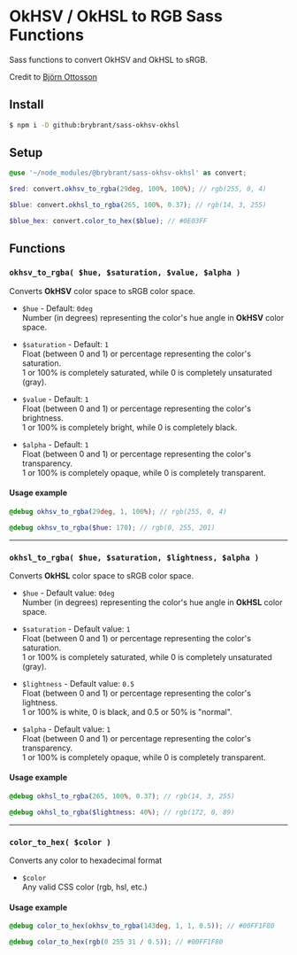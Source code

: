 # OkHSV / OkHSL to RGB Sass Functions

Sass functions to convert OkHSV and OkHSL to sRGB.

Credit to [Björn Ottosson](https://bottosson.github.io/posts/colorpicker/)

## Install

```bash
$ npm i -D github:brybrant/sass-okhsv-okhsl
```

## Setup

```scss
@use '~/node_modules/@brybrant/sass-okhsv-okhsl' as convert;

$red: convert.okhsv_to_rgba(29deg, 100%, 100%); // rgb(255, 0, 4)

$blue: convert.okhsl_to_rgba(265, 100%, 0.37); // rgb(14, 3, 255)

$blue_hex: convert.color_to_hex($blue); // #0E03FF
```

## Functions

### `okhsv_to_rgba( $hue, $saturation, $value, $alpha )`

  Converts **OkHSV** color space to sRGB color space.

  - `$hue` - Default: `0deg`\
    Number (in degrees) representing the color's hue angle in **OkHSV** color space.

  - `$saturation` - Default: `1`\
    Float (between 0 and 1) or percentage representing the color's saturation.\
    1 or 100% is completely saturated, while 0 is completely unsaturated (gray).

  - `$value` - Default: `1`\
    Float (between 0 and 1) or percentage representing the color's brightness.\
    1 or 100% is completely bright, while 0 is completely black.

  - `$alpha` - Default: `1`\
    Float (between 0 and 1) or percentage representing the color's transparency.\
    1 or 100% is completely opaque, while 0 is completely transparent.

  #### Usage example

  ```scss
  @debug okhsv_to_rgba(29deg, 1, 100%); // rgb(255, 0, 4)

  @debug okhsv_to_rgba($hue: 170); // rgb(0, 255, 201)
  ```
___

### `okhsl_to_rgba( $hue, $saturation, $lightness, $alpha )`

  Converts **OkHSL** color space to sRGB color space.

  - `$hue` - Default value: `0deg`\
    Number (in degrees) representing the color's hue angle in **OkHSL** color space.

  - `$saturation` - Default value: `1`\
    Float (between 0 and 1) or percentage representing the color's saturation.\
    1 or 100% is completely saturated, while 0 is completely unsaturated (gray).

  - `$lightness` - Default value: `0.5`\
    Float (between 0 and 1) or percentage representing the color's lightness.\
    1 or 100% is white, 0 is black, and 0.5 or 50% is "normal".

  - `$alpha` - Default value: `1`\
    Float (between 0 and 1) or percentage representing the color's transparency.\
    1 or 100% is completely opaque, while 0 is completely transparent.

  #### Usage example

  ```scss
  @debug okhsl_to_rgba(265, 100%, 0.37); // rgb(14, 3, 255)

  @debug okhsl_to_rgba($lightness: 40%); // rgb(172, 0, 89)
  ```
___

### `color_to_hex( $color )`

  Converts any color to hexadecimal format

  - `$color`\
    Any valid CSS color (rgb, hsl, etc.)

  #### Usage example

  ```scss
  @debug color_to_hex(okhsv_to_rgba(143deg, 1, 1, 0.5)); // #00FF1F80

  @debug color_to_hex(rgb(0 255 31 / 0.5)); // #00FF1F80
  ```
